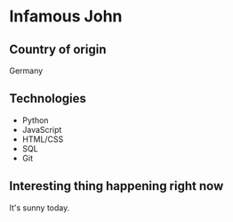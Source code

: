 # Infamous John

## Country of origin
Germany

## Technologies
- Python
- JavaScript
- HTML/CSS
- SQL
- Git

## Interesting thing happening right now
It's sunny today.
